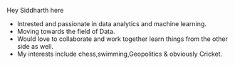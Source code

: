 Hey Siddharth here 
-  Intrested and passionate in data analytics and machine learning.
-  Moving towards the field of Data.
-  Would love to collaborate and work together learn things from the other side as well.
-  My interests include chess,swimming,Geopolitics & obviously Cricket.
  
  

<!---
Sidtheboss/Sidtheboss is a ✨ special ✨ repository because its `README.md` (this file) appears on your GitHub profile.
You can click the Preview link to take a look at your changes.
--->

